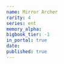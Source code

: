 ```yaml
---
name: Mirror Archer
rarity: 4
series: ent
memory_alpha:
bigbook_tier: -1
in_portal: true
date:
published: true
---
```



